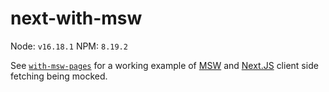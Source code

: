 # next-with-msw

Node: `v16.18.1`
NPM: `8.19.2`

See [`with-msw-pages`](./with-msw-pages/) for a working example of [MSW](https://mswjs.io/) and [Next.JS](https://nextjs.org/) client side fetching being mocked.